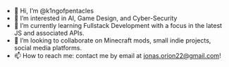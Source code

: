 - 👋 Hi, I’m @k1ngofpentacles
- 👀 I’m interested in AI, Game Design, and Cyber-Security
- 🌱 I’m currently learning Fullstack Development with a focus in the latest JS and associated APIs.
- 💞️ I’m looking to collaborate on Minecraft mods, small indie projects, social media platforms.
- 📫 How to reach me: contact me by email at jonas.orion22@gmail.com!

<!---
k1ngofpentacles/k1ngofpentacles is a ✨ special ✨ repository because its `README.md` (this file) appears on your GitHub profile.
You can click the Preview link to take a look at your changes.
--->

